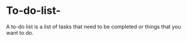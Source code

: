 # To-do-list-
A to-do list is a list of tasks that need to be completed or things that you want to do. 
